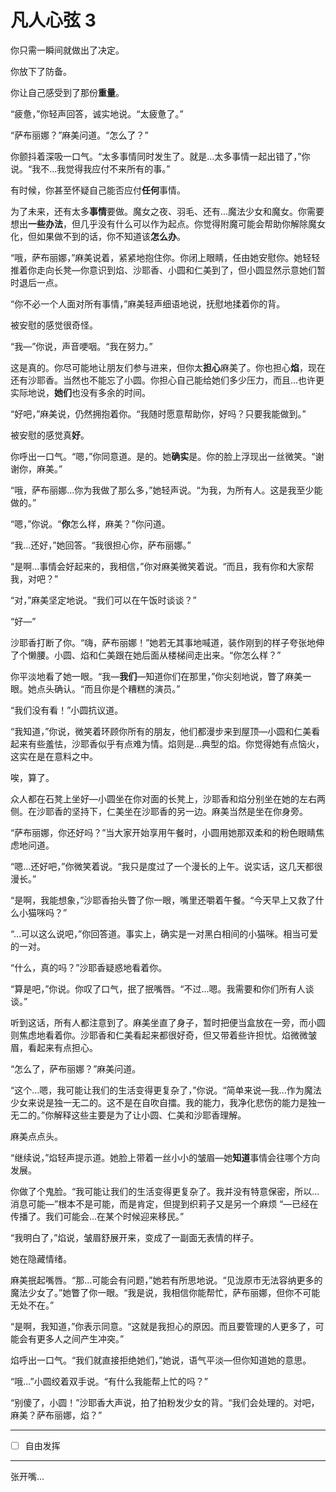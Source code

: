 # 凡人心弦 3

你只需一瞬间就做出了决定。

你放下了防备。

你让自己感受到了那份**重量**。

“疲惫，”你轻声回答，诚实地说。“太疲惫了。”

“萨布丽娜？”麻美问道。“怎么了？”

你颤抖着深吸一口气。“太多事情同时发生了。就是...太多事情一起出错了，”你说。“我不...我觉得我应付不来所有的事。”

有时候，你甚至怀疑自己能否应付**任何**事情。

为了未来，还有太多**事情**要做。魔女之夜、羽毛、还有...魔法少女和魔女。你需要想出**一些办法**，但几乎没有什么可以作为起点。你觉得附魔可能会帮助你解除魔女化，但如果做不到的话，你不知道该**怎么办**。

“哦，萨布丽娜，”麻美说着，紧紧地抱住你。你闭上眼睛，任由她安慰你。她轻轻推着你走向长凳—你意识到焰、沙耶香、小圆和仁美到了，但小圆显然示意她们暂时退后一点。

“你不必一个人面对所有事情，”麻美轻声细语地说，抚慰地揉着你的背。

被安慰的感觉很奇怪。

“我—”你说，声音哽咽。“我在努力。”

这是真的。你尽可能地让朋友们参与进来，但你太**担心**麻美了。你也担心**焰**，现在还有沙耶香。当然也不能忘了小圆。你担心自己能给她们多少压力，而且...也许更实际地说，**她们**也没有多余的时间。

“好吧，”麻美说，仍然拥抱着你。“我随时愿意帮助你，好吗？只要我能做到。”

被安慰的感觉真**好**。

你呼出一口气。“嗯，”你同意道。是的。她**确实**是。你的脸上浮现出一丝微笑。“谢谢你，麻美。”

“哦，萨布丽娜...你为我做了那么多，”她轻声说。“为我，为所有人。这是我至少能做的。”

“嗯，”你说。“**你**怎么样，麻美？”你问道。

“我...还好，”她回答。“我很担心你，萨布丽娜。”

“是啊...事情会好起来的，我相信，”你对麻美微笑着说。“而且，我有你和大家帮我，对吧？”

“对，”麻美坚定地说。“我们可以在午饭时谈谈？”

“好—”

沙耶香打断了你。“嗨，萨布丽娜！”她若无其事地喊道，装作刚到的样子夸张地伸了个懒腰。小圆、焰和仁美跟在她后面从楼梯间走出来。“你怎么样？”

你平淡地看了她一眼。“我—**我们**—知道你们在那里，”你尖刻地说，瞥了麻美一眼。她点头确认。“而且你是个糟糕的演员。”

“我们没有看！”小圆抗议道。

“我知道，”你说，微笑着环顾你所有的朋友，他们都漫步来到屋顶—小圆和仁美看起来有些羞怯，沙耶香似乎有点难为情。焰则是...典型的焰。你觉得她有点恼火，这实在是在意料之中。

唉，算了。

众人都在石凳上坐好—小圆坐在你对面的长凳上，沙耶香和焰分别坐在她的左右两侧。在沙耶香的坚持下，仁美坐在沙耶香的另一边。麻美当然是坐在你身旁。

“萨布丽娜，你还好吗？”当大家开始享用午餐时，小圆用她那双柔和的粉色眼睛焦虑地问道。

“嗯...还好吧，”你微笑着说。“我只是度过了一个漫长的上午。说实话，这几天都很漫长。”

“是啊，我能想象，”沙耶香抬头瞥了你一眼，嘴里还嚼着午餐。“今天早上又救了什么小猫咪吗？”

“...可以这么说吧，”你回答道。事实上，确实是一对黑白相间的小猫咪。相当可爱的一对。

“什么，真的吗？”沙耶香疑惑地看着你。

“算是吧，”你说。你叹了口气，抿了抿嘴唇。“不过...嗯。我需要和你们所有人谈谈。”

听到这话，所有人都注意到了。麻美坐直了身子，暂时把便当盒放在一旁，而小圆则焦虑地看着你。沙耶香和仁美看起来都很好奇，但又带着些许担忧。焰微微皱眉，看起来有点担心。

“怎么了，萨布丽娜？”麻美问道。

“这个...嗯，我可能让我们的生活变得更复杂了，”你说。“简单来说—我...作为魔法少女来说是独一无二的。这不是在自吹自擂。我的能力，我净化悲伤的能力是独一无二的。”你解释这些主要是为了让小圆、仁美和沙耶香理解。

麻美点点头。

“继续说，”焰轻声提示道。她脸上带着一丝小小的皱眉—她**知道**事情会往哪个方向发展。

你做了个鬼脸。“我可能让我们的生活变得更复杂了。我并没有特意保密，所以...消息可能—”根本不是可能，而是肯定，但提到织莉子又是另一个麻烦 “—已经在传播了。我们可能会...在某个时候迎来移民。”

“我明白了，”焰说，皱眉舒展开来，变成了一副面无表情的样子。

她在隐藏情绪。

麻美抿起嘴唇。“那...可能会有问题，”她若有所思地说。“见泷原市无法容纳更多的魔法少女了。”她瞥了你一眼。“我是说，我相信你能帮忙，萨布丽娜，但你不可能无处不在。”

“是啊，我知道，”你表示同意。“这就是我担心的原因。而且要管理的人更多了，可能会有更多人之间产生冲突。”

焰呼出一口气。“我们就直接拒绝她们，”她说，语气平淡—但你知道她的意思。

“哦...”小圆绞着双手说。“有什么我能帮上忙的吗？”

“别傻了，小圆！”沙耶香大声说，拍了拍粉发少女的背。“我们会处理的。对吧，麻美？萨布丽娜，焰？”

---

- [ ] 自由发挥

---

张开嘴...

